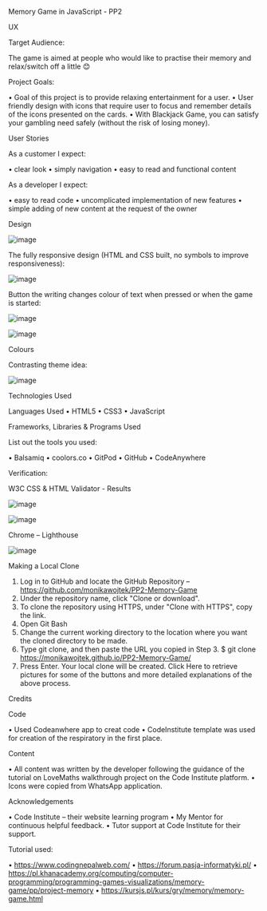 Memory Game in JavaScript - PP2


UX

Target Audience:

The game is aimed at people who would like to practise their memory and relax/switch off a little 😊 

Project Goals:

•	Goal of this project is to provide relaxing entertainment for a user.
•	User friendly design with icons that require user to focus and remember details of the icons presented on the cards.
•	With Blackjack Game, you can satisfy your gambling need safely (without the risk of losing money).


User Stories

As a customer I expect:

•	clear look
•	simply navigation
•	easy to read and functional content


As a developer I expect:

•	easy to read code
•	uncomplicated implementation of new features
•	simple adding of new content at the request of the owner

Design

![image](https://github.com/monikawojtek/PP2-Memory-Game/assets/134314429/49660d77-21a4-420c-b1cc-3d0b65c6d329)

The fully responsive design (HTML and CSS built, no symbols to improve responsiveness): 
 
 ![image](https://github.com/monikawojtek/PP2-Memory-Game/assets/134314429/603b4ee7-23b9-4376-91c9-0a3736f237d6)

 Button the writing changes colour of text when pressed or when the game is started:

 
![image](https://github.com/monikawojtek/PP2-Memory-Game/assets/134314429/8806d357-a3bd-4416-98c9-38a1f43b78cf)


 ![image](https://github.com/monikawojtek/PP2-Memory-Game/assets/134314429/cabbbfd4-2cf4-4d69-a0fd-bc0b02bf67a6)

Colours

Contrasting theme idea:

 ![image](https://github.com/monikawojtek/PP2-Memory-Game/assets/134314429/9a5ed6fe-a085-43d4-8280-6a70aa7d4d3f)


Technologies Used

Languages Used • HTML5 • CSS3 • JavaScript

Frameworks, Libraries & Programs Used

List out the tools you used:

•	Balsamiq
•	coolors.co
•	GitPod
•	GitHub
•	CodeAnywhere 


Verification:

W3C CSS & HTML Validator - Results


 ![image](https://github.com/monikawojtek/PP2-Memory-Game/assets/134314429/e41640ff-7800-4d43-b0af-2856a3ce0dd4)

![image](https://github.com/monikawojtek/PP2-Memory-Game/assets/134314429/6c6896fc-c2fc-41a9-ac1d-5f65cb35a605)

 

Chrome – Lighthouse 

![image](https://github.com/monikawojtek/PP2-Memory-Game/assets/134314429/bc25b898-92a9-44c0-bdfe-9b702eb8cf7d)


Making a Local Clone

1.	Log in to GitHub and locate the GitHub Repository –
https://github.com/monikawojtek/PP2-Memory-Game  
2.	Under the repository name, click "Clone or download".
3.	To clone the repository using HTTPS, under "Clone with HTTPS", copy the link.
4.	Open Git Bash
5.	Change the current working directory to the location where you want the cloned directory to be made.
6.	Type git clone, and then paste the URL you copied in Step 3. $ git clone https://monikawojtek.github.io/PP2-Memory-Game/ 
7.	Press Enter. Your local clone will be created. Click Here to retrieve pictures for some of the buttons and more detailed explanations of the above process.

Credits

Code 

• Used Codeanwhere app to creat code 
• CodeInstitute template was used for creation of the respiratory in the first place. 

Content 

• All content was written by the developer following the guidance of the tutorial on LoveMaths walkthrough project on the Code Institute platform. 
• Icons were copied from WhatsApp application.

Acknowledgements 

• Code Institute – their website learning program 
• My Mentor for continuous helpful feedback. 
• Tutor support at Code Institute for their support.  

Tutorial used: 

• https://www.codingnepalweb.com/
• https://forum.pasja-informatyki.pl/
• https://pl.khanacademy.org/computing/computer-programming/programming-games-visualizations/memory-game/pp/project-memory
• https://kursjs.pl/kurs/gry/memory/memory-game.html


